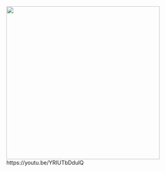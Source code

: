 <img src="https://github.com/naomihuesca/Infromatica/blob/main/Imagenes/WhatsApp%20Image%202023-09-22%20at%2023.47.00%20(3).jpeg" height="400" >
https://youtu.be/YRIUTbDdulQ
